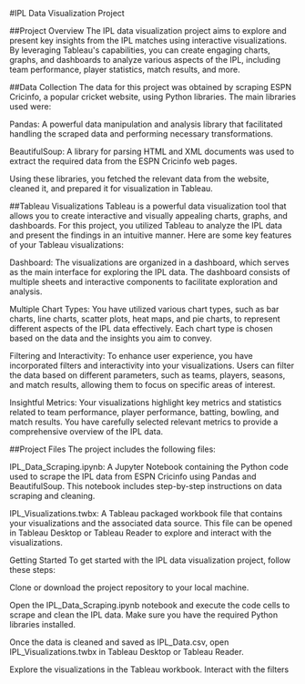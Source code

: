 #IPL Data Visualization Project

##Project Overview
The IPL data visualization project aims to explore and present key insights from the IPL matches using interactive visualizations. By leveraging Tableau's capabilities, you can create engaging charts, graphs, and dashboards to analyze various aspects of the IPL, including team performance, player statistics, match results, and more.

##Data Collection
The data for this project was obtained by scraping ESPN Cricinfo, a popular cricket website, using Python libraries. The main libraries used were:

Pandas: A powerful data manipulation and analysis library that facilitated handling the scraped data and performing necessary transformations.

BeautifulSoup: A library for parsing HTML and XML documents was used to extract the required data from the ESPN Cricinfo web pages.

Using these libraries, you fetched the relevant data from the website, cleaned it, and prepared it for visualization in Tableau.

##Tableau Visualizations
Tableau is a powerful data visualization tool that allows you to create interactive and visually appealing charts, graphs, and dashboards. For this project, you utilized Tableau to analyze the IPL data and present the findings in an intuitive manner. Here are some key features of your Tableau visualizations:

Dashboard: The visualizations are organized in a dashboard, which serves as the main interface for exploring the IPL data. The dashboard consists of multiple sheets and interactive components to facilitate exploration and analysis.

Multiple Chart Types: You have utilized various chart types, such as bar charts, line charts, scatter plots, heat maps, and pie charts, to represent different aspects of the IPL data effectively. Each chart type is chosen based on the data and the insights you aim to convey.

Filtering and Interactivity: To enhance user experience, you have incorporated filters and interactivity into your visualizations. Users can filter the data based on different parameters, such as teams, players, seasons, and match results, allowing them to focus on specific areas of interest.

Insightful Metrics: Your visualizations highlight key metrics and statistics related to team performance, player performance, batting, bowling, and match results. You have carefully selected relevant metrics to provide a comprehensive overview of the IPL data.

##Project Files
The project includes the following files:

IPL_Data_Scraping.ipynb: A Jupyter Notebook containing the Python code used to scrape the IPL data from ESPN Cricinfo using Pandas and BeautifulSoup. This notebook includes step-by-step instructions on data scraping and cleaning.


IPL_Visualizations.twbx: A Tableau packaged workbook file that contains your visualizations and the associated data source. This file can be opened in Tableau Desktop or Tableau Reader to explore and interact with the visualizations.

Getting Started
To get started with the IPL data visualization project, follow these steps:

Clone or download the project repository to your local machine.

Open the IPL_Data_Scraping.ipynb notebook and execute the code cells to scrape and clean the IPL data. Make sure you have the required Python libraries installed.

Once the data is cleaned and saved as IPL_Data.csv, open IPL_Visualizations.twbx in Tableau Desktop or Tableau Reader.

Explore the visualizations in the Tableau workbook. Interact with the filters
